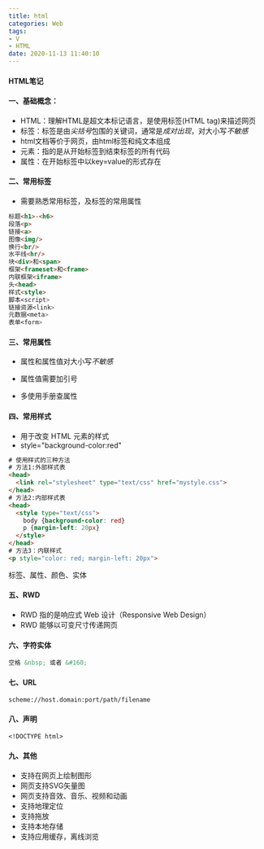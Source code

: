 ```yaml
---
title: html
categories: Web
tags: 
- V
- HTML
date: 2020-11-13 11:40:10
---
```


#### HTML笔记

#### 一、基础概念：

- HTML：理解HTML是超文本标记语言，是使用标签(HTML tag)来描述网页
- 标签：标签是由*尖括号*包围的关键词，通常是*成对出现*，对大小写*不敏感*
- html文档等价于网页，由html标签和纯文本组成
- 元素：指的是从开始标签到结束标签的所有代码
- 属性：在开始标签中以key=value的形式存在

<!--more-->

#### 二、常用标签

- 需要熟悉常用标签，及标签的常用属性

```html
标题<h1>-<h6>
段落<p>
链接<a>
图像<img/>
换行<br/>
水平线<hr/> 
块<div>和<span>
框架<frameset>和<frame>
内联框架<iframe>
头<head>
样式<style>
脚本<script>
链接资源<link>
元数据<meta>
表单<form>
```

<!--这是一段注释。注释不会在浏览器中显示。-->

#### 三、常用属性

- 属性和属性值对大小写*不敏感*
- 属性值需要加引号

- 多使用手册查属性

#### 四、常用样式

- 用于改变 HTML 元素的样式
- style="background-color:red"

```html
# 使用样式的三种方法
# 方法1:外部样式表
<head>
  <link rel="stylesheet" type="text/css" href="mystyle.css">
</head>
# 方法2:内部样式表
<head>
  <style type="text/css">
    body {background-color: red}
    p {margin-left: 20px}
  </style>
</head>
# 方法3：内联样式
<p style="color: red; margin-left: 20px">
```

标签、属性、颜色、实体

#### 五、RWD

- RWD 指的是响应式 Web 设计（Responsive Web Design）
- RWD 能够以可变尺寸传递网页

#### 六、字符实体

```html
空格 &nbsp; 或者 &#160;
```

#### 七、URL

```
scheme://host.domain:port/path/filename
```

#### 八、声明

```
<!DOCTYPE html>
```

#### 九、其他

- 支持在网页上绘制图形
- 网页支持SVG矢量图
- 网页支持音效、音乐、视频和动画
- 支持地理定位
- 支持拖放
- 支持本地存储
- 支持应用缓存，离线浏览

